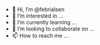 - 👋 Hi, I’m @febrialsen
- 👀 I’m interested in ...
- 🌱 I’m currently learning ...
- 💞️ I’m looking to collaborate on ...
- 📫 How to reach me ...

<!---
febrialsen/febrialsen is a ✨ special ✨ repository because its `README.md` (this file) appears on your GitHub profile.
You can click the Preview link to take a look at your changes.
--->
